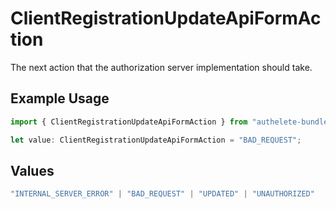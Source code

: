 # ClientRegistrationUpdateApiFormAction

The next action that the authorization server implementation should take.


## Example Usage

```typescript
import { ClientRegistrationUpdateApiFormAction } from "authelete-bundled/models/operations";

let value: ClientRegistrationUpdateApiFormAction = "BAD_REQUEST";
```

## Values

```typescript
"INTERNAL_SERVER_ERROR" | "BAD_REQUEST" | "UPDATED" | "UNAUTHORIZED"
```